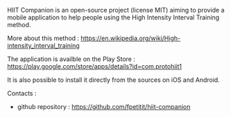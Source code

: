 HIIT Companion is an open-source project (license MIT) aiming to provide a mobile application to help people using the High Intensity Interval Training method.

More about this method : https://en.wikipedia.org/wiki/High-intensity_interval_training

The application is availble on the Play Store : https://play.google.com/store/apps/details?id=com.protohiit1

It is also possible to install it directly from the sources on iOS and Android.

Contacts :
- github repository : https://github.com/fpetitit/hiit-companion
